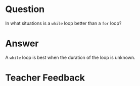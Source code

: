 # Question
In what situations is a `while` loop better than a `for` loop?

# Answer
A `while` loop is best when the duration of the loop is unknown.

# Teacher Feedback
